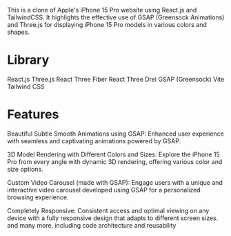 This is a clone of Apple's iPhone 15 Pro website using React.js and TailwindCSS. It highlights the effective use of GSAP (Greensock Animations) and Three.js for displaying iPhone 15 Pro models in various colors and shapes.

# Library
React.js
Three.js
React Three Fiber
React Three Drei
GSAP (Greensock)
Vite
Tailwind CSS

# Features
 Beautiful Subtle Smooth Animations using GSAP: Enhanced user experience with seamless and captivating animations powered by GSAP.

 3D Model Rendering with Different Colors and Sizes: Explore the iPhone 15 Pro from every angle with dynamic 3D rendering, offering various color and size options.

 Custom Video Carousel (made with GSAP): Engage users with a unique and interactive video carousel developed using GSAP for a personalized browsing experience.

Completely Responsive: Consistent access and optimal viewing on any device with a fully responsive design that adapts to different screen sizes.
and many more, including code architecture and reusability